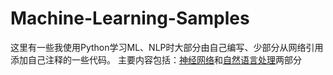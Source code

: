 # Machine-Learning-Samples
  这里有一些我使用Python学习ML、NLP时大部分由自己编写、少部分从网络引用添加自己注释的一些代码。
  主要内容包括：[神经网络](/neuralnetwork)和[自然语言处理](mynltk)两部分
